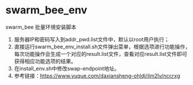 # swarm_bee_env
swarm_bee 批量环境安装脚本

1. 服务器IP和密码写入到addr_pwd.list文件中，默认以root用户执行；
2. 直接运行swarm_bee_env_install.sh文件弹出菜单，根据选项进行功能操作，每次功能操作会生成一个对应的result.list文件，查看对应result.list文件即可获得相应功能选项的结果。
3. 在install_env.sh中修改swap-endpoint地址。
4. 参考链接：https://www.yuque.com/daxiansheng-ohldj/ilm2lv/nccrxg